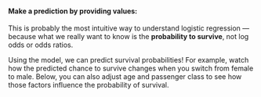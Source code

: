 #### Make a prediction by providing values:

This is probably the most intuitive way to understand logistic regression — because what we really want to know is the **probability to survive**, not log odds or odds ratios.

Using the model, we can predict survival probabilities! For example, watch how the predicted chance to survive changes when you switch from female to male. Below, you can also adjust age and passenger class to see how those factors influence the probability of survival.
